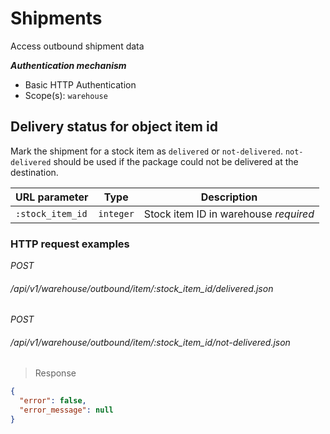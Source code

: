 # Shipments #

Access outbound shipment data

***Authentication mechanism***

- Basic HTTP Authentication
- Scope(s): `warehouse`

## Delivery status for object item id ##

Mark the shipment for a stock item as `delivered` or `not-delivered`. `not-delivered` should be used if the package could not be delivered at the destination.

| URL parameter    | Type      | Description                                                         |
|------------------|-----------|---------------------------------------------------------------------|
| `:stock_item_id` | `integer` | Stock item ID in warehouse <i class="label label-info">required</i> |

### HTTP request examples ###

<div class="api-endpoint">
	<div class="endpoint-data">
		<i class="label label-post">POST</i>
		<h6>/api/v1/warehouse/outbound/item/:stock_item_id/delivered.json</h6>
	</div>
</div>


<div class="api-endpoint">
	<div class="endpoint-data">
		<i class="label label-post">POST</i>
		<h6>/api/v1/warehouse/outbound/item/:stock_item_id/not-delivered.json</h6>
	</div>
</div>

> Response

```json
{
  "error": false,
  "error_message": null
}
```
